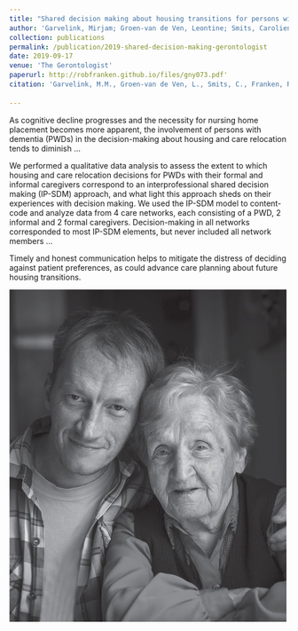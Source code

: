 ```yaml
---
title: "Shared decision making about housing transitions for persons with dementia: A four-case care network perspective"
author: 'Garvelink, Mirjam; Groen-van de Ven, Leontine; Smits, Carolien; Franken, Rob; Dassen-Vernooij, Myrra; Légaré, France'
collection: publications
permalink: /publication/2019-shared-decision-making-gerontologist
date: 2019-09-17
venue: 'The Gerontologist'
paperurl: http://robfranken.github.io/files/gny073.pdf'
citation: 'Garvelink, M.M., Groen-van de Ven, L., Smits, C., Franken, R., Dassen-Vernooij, M., and Légaré, F. (2019). &quot;Shared Decision Making About Housing Transitions for Persons With Dementia: A Four-Case Care Network Perspective.&quot; <i>The Gerontologist</i>. 59(5), 822-834.'

---
```


As cognitive decline progresses and the necessity for nursing home placement becomes more apparent, the involvement of persons with dementia (PWDs) in the decision-making about housing and care relocation tends to diminish ...

We performed a qualitative data analysis to assess the extent to which housing and care relocation decisions for PWDs with their formal and informal caregivers correspond to an interprofessional shared decision making (IP-SDM) approach, and what light this approach sheds on their experiences with decision making. We used the IP-SDM model to content-code and analyze data from 4 care networks, each consisting of a PWD, 2 informal and 2 formal caregivers. Decision-making in all networks corresponded to most IP-SDM elements, but never included all network members … 

Timely and honest communication helps to mitigate the distress of deciding against patient preferences, as could advance care planning about future housing transitions.

![Gerontologist](/images/coverfig.jpeg)